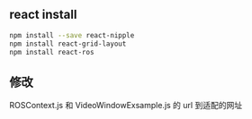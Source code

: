 ## react install

```bash
npm install --save react-nipple
npm install react-grid-layout
npm install react-ros
```

## 修改

ROSContext.js 和 VideoWindowExsample.js 的 url 到适配的网址



